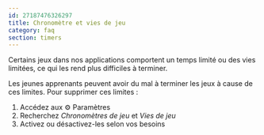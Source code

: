 ```yaml
---
id: 27187476326297
title: Chronomètre et vies de jeu
category: faq
section: timers
---
```


Certains jeux dans nos applications comportent un temps limité ou des vies limitées, ce qui les rend plus difficiles à terminer.

Les jeunes apprenants peuvent avoir du mal à terminer les jeux à cause de ces limites. Pour supprimer ces limites :

1. Accédez aux ⚙️ Paramètres 
2. Recherchez _Chronomètres de jeu_ et _Vies de jeu_
3. Activez ou désactivez-les selon vos besoins

